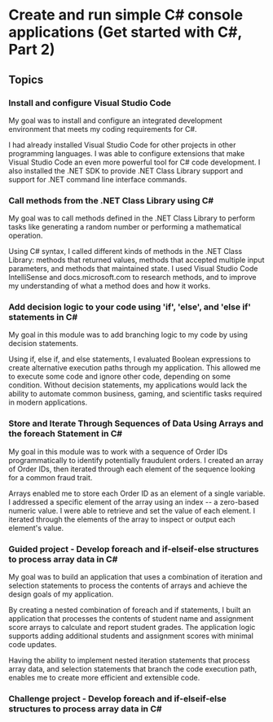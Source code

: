 # Create and run simple C# console applications (Get started with C#, Part 2)
## Topics
### Install and configure Visual Studio Code 
My goal was to install and configure an integrated development environment that meets my coding requirements for C#.

I had already installed Visual Studio Code for other projects in other programming languages. I was able to configure extensions that make Visual Studio Code an even more powerful tool for C# code development. I also installed the .NET SDK to provide .NET Class Library support and support for .NET command line interface commands.

### Call methods from the .NET Class Library using C#
My goal was to call methods defined in the .NET Class Library to perform tasks like generating a random number or performing a mathematical operation.

Using C# syntax, I called different kinds of methods in the .NET Class Library: methods that returned values, methods that accepted multiple input parameters, and methods that maintained state. I used Visual Studio Code IntelliSense and docs.microsoft.com to research methods, and to improve my understanding of what a method does and how it works.

### Add decision logic to your code using 'if', 'else', and 'else if' statements in C#
My goal in this module was to add branching logic to my code by using decision statements.

Using if, else if, and else statements, I evaluated Boolean expressions to create alternative execution paths through my application. This allowed me to execute some code and ignore other code, depending on some condition. Without decision statements, my applications would lack the ability to automate common business, gaming, and scientific tasks required in modern applications.

### Store and Iterate Through Sequences of Data Using Arrays and the foreach Statement in C#
My goal in this module was to work with a sequence of Order IDs programmatically to identify potentially fraudulent orders. I created an array of Order IDs, then iterated through each element of the sequence looking for a common fraud trait.

Arrays enabled me to store each Order ID as an element of a single variable. I addressed a specific element of the array using an index -- a zero-based numeric value. I were able to retrieve and set the value of each element. I iterated through the elements of the array to inspect or output each element's value.

### Guided project - Develop foreach and if-elseif-else structures to process array data in C#
My goal was to build an application that uses a combination of iteration and selection statements to process the contents of arrays and achieve the design goals of my application.

By creating a nested combination of foreach and if statements, I built an application that processes the contents of student name and assignment score arrays to calculate and report student grades. The application logic supports adding additional students and assignment scores with minimal code updates.

Having the ability to implement nested iteration statements that process array data, and selection statements that branch the code execution path, enables me to create more efficient and extensible code.

### Challenge project - Develop foreach and if-elseif-else structures to process array data in C# 